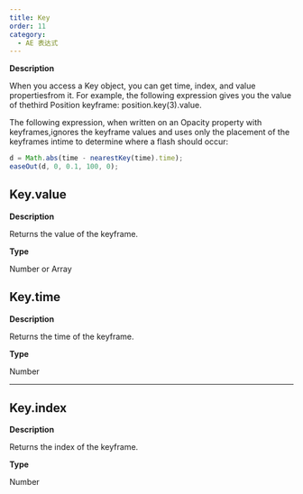 ```yaml
---
title: Key
order: 11
category:
  - AE 表达式
---
```


**Description**

When you access a Key object, you can get time, index, and value propertiesfrom it. For example, the following expression gives you the value of thethird Position keyframe: position.key(3).value.

The following expression, when written on an Opacity property with keyframes,ignores the keyframe values and uses only the placement of the keyframes intime to determine where a flash should occur:

```javascript
d = Math.abs(time - nearestKey(time).time);
easeOut(d, 0, 0.1, 100, 0);
```

## Key.value

**Description**

Returns the value of the keyframe.

**Type**

Number or Array

## Key.time

**Description**

Returns the time of the keyframe.

**Type**

Number

---

## Key.index

**Description**

Returns the index of the keyframe.

**Type**

Number
